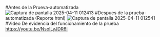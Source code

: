 #Antes de la Prueva-automatizada
![Captura de pantalla 2025-04-11 012413](https://github.com/user-attachments/assets/fdb0cfe5-b36a-485e-b9fe-3db2e2320a62)
#Despues de la prueba-automatizada (Reporte html)
![Captura de pantalla 2025-04-11 012541](https://github.com/user-attachments/assets/d5a63902-cf6e-4bda-893d-41430db3993f)
#Video De evidencia del funcionamiento de la prueba 
https://youtu.be/NsoILyJDR6I
